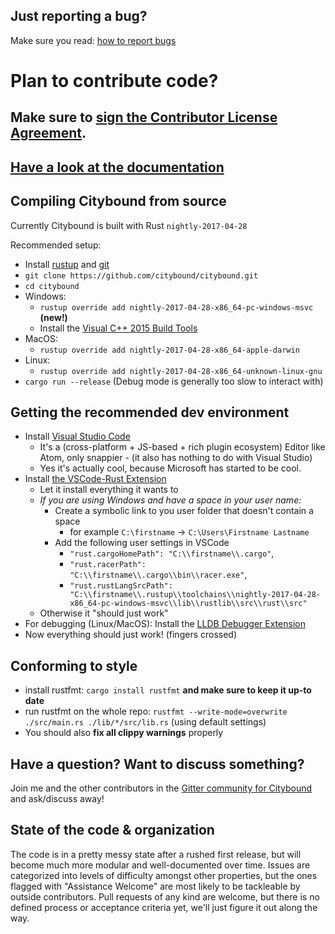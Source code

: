 ## Just reporting a bug?

Make sure you read: [how to report bugs](https://github.com/citybound/citybound/wiki/How-to-report-bugs)

# Plan to contribute code?

## Make sure to <a href="https://www.clahub.com/agreements/citybound/citybound">sign the Contributor License Agreement</a>.

## [Have a look at the documentation](http://citybound.github.io/citybound)

## Compiling Citybound from source 

Currently Citybound is built with Rust `nightly-2017-04-28`

Recommended setup:
* Install [rustup](https://rustup.rs/) and [git](https://git-scm.com/)
* `git clone https://github.com/citybound/citybound.git`
* `cd citybound`
* Windows:
  * `rustup override add nightly-2017-04-28-x86_64-pc-windows-msvc` **(new!)**
  * Install the [Visual C++ 2015 Build Tools](http://landinghub.visualstudio.com/visual-cpp-build-tools)
* MacOS:
  * `rustup override add nightly-2017-04-28-x86_64-apple-darwin`
* Linux:
  * `rustup override add nightly-2017-04-28-x86_64-unknown-linux-gnu`
* `cargo run --release` (Debug mode is generally too slow to interact with)

## Getting the recommended dev environment

* Install [Visual Studio Code](https://code.visualstudio.com)
  * It's a (cross-platform + JS-based + rich plugin ecosystem) Editor like Atom, only snappier - (it also has nothing to do with Visual Studio)
  * Yes it's actually cool, because Microsoft has started to be cool.
* Install [the VSCode-Rust Extension](https://marketplace.visualstudio.com/items?itemName=kalitaalexey.vscode-rust)
  * Let it install everything it wants to
  * *If you are using Windows and have a space in your user name:*
    * Create a symbolic link to you user folder that doesn't contain a space
      * for example `C:\firstname` -> `C:\Users\Firstname Lastname`
    * Add the following user settings in VSCode
      * `"rust.cargoHomePath": "C:\\firstname\\.cargo"`,
      * `"rust.racerPath": "C:\\firstname\\.cargo\\bin\\racer.exe"`,
      * `"rust.rustLangSrcPath": "C:\\firstname\\.rustup\\toolchains\\nightly-2017-04-28-x86_64-pc-windows-msvc\\lib\\rustlib\\src\\rust\\src"`
  * Otherwise it "should just work"
* For debugging (Linux/MacOS): Install the [LLDB Debugger Extension](https://marketplace.visualstudio.com/items?itemName=vadimcn.vscode-lldb)
* Now everything should just work! (fingers crossed)

## Conforming to style

* install rustfmt: `cargo install rustfmt` **and make sure to keep it up-to date**
* run rustfmt on the whole repo:
  `rustfmt --write-mode=overwrite ./src/main.rs ./lib/*/src/lib.rs`
  (using default settings)
* You should also **fix all clippy warnings** properly

## Have a question? Want to discuss something?

Join me and the other contributors in the [Gitter community for Citybound](https://gitter.im/citybound/Lobby) and ask/discuss away!

## State of the code & organization

The code is in a pretty messy state after a rushed first release, but will become much more modular and well-documented over time.
Issues are categorized into levels of difficulty amongst other properties, but the ones flagged with "Assistance Welcome" are most likely to be tackleable by outside contributors.
Pull requests of any kind are welcome, but there is no defined process or acceptance criteria yet, we'll just figure it out along the way.
